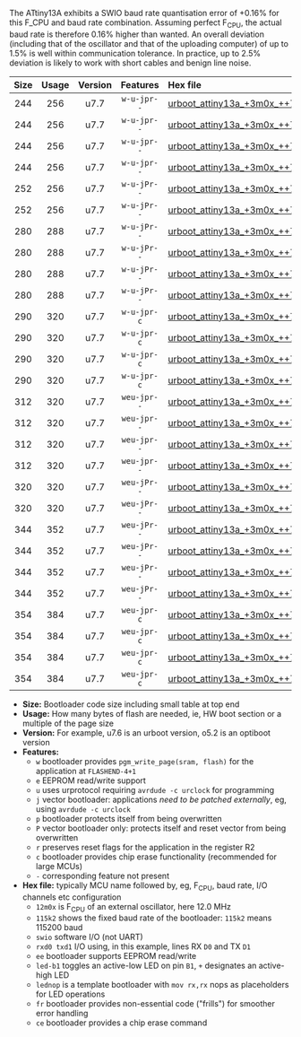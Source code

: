 The ATtiny13A exhibits a SWIO baud rate quantisation error of +0.16% for this F_CPU and baud rate combination. Assuming perfect F<sub>CPU</sub>, the actual baud rate is therefore 0.16% higher than wanted. An overall deviation (including that of the oscillator and that of the uploading computer) of up to 1.5% is well within communication tolerance. In practice, up to 2.5% deviation is likely to work with short cables and benign line noise.

|Size|Usage|Version|Features|Hex file|
|:-:|:-:|:-:|:-:|:--|
|244|256|u7.7|`w-u-jpr--`|[urboot_attiny13a_+3m0x_++76k8_swio_rxb0_txb1_led+b2.hex](https://raw.githubusercontent.com/stefanrueger/urboot.hex/main/mcus/attiny13a/external_oscillator/fcpu_+3m0x/br_++76k8/urboot_attiny13a_+3m0x_++76k8_swio_rxb0_txb1_led+b2.hex)|
|244|256|u7.7|`w-u-jpr--`|[urboot_attiny13a_+3m0x_++76k8_swio_rxb0_txb1_lednop.hex](https://raw.githubusercontent.com/stefanrueger/urboot.hex/main/mcus/attiny13a/external_oscillator/fcpu_+3m0x/br_++76k8/urboot_attiny13a_+3m0x_++76k8_swio_rxb0_txb1_lednop.hex)|
|244|256|u7.7|`w-u-jpr--`|[urboot_attiny13a_+3m0x_++76k8_swio_rxb1_txb0_led+b2.hex](https://raw.githubusercontent.com/stefanrueger/urboot.hex/main/mcus/attiny13a/external_oscillator/fcpu_+3m0x/br_++76k8/urboot_attiny13a_+3m0x_++76k8_swio_rxb1_txb0_led+b2.hex)|
|244|256|u7.7|`w-u-jpr--`|[urboot_attiny13a_+3m0x_++76k8_swio_rxb1_txb0_lednop.hex](https://raw.githubusercontent.com/stefanrueger/urboot.hex/main/mcus/attiny13a/external_oscillator/fcpu_+3m0x/br_++76k8/urboot_attiny13a_+3m0x_++76k8_swio_rxb1_txb0_lednop.hex)|
|252|256|u7.7|`w-u-jPr--`|[urboot_attiny13a_+3m0x_++76k8_swio_rxb0_txb1.hex](https://raw.githubusercontent.com/stefanrueger/urboot.hex/main/mcus/attiny13a/external_oscillator/fcpu_+3m0x/br_++76k8/urboot_attiny13a_+3m0x_++76k8_swio_rxb0_txb1.hex)|
|252|256|u7.7|`w-u-jPr--`|[urboot_attiny13a_+3m0x_++76k8_swio_rxb1_txb0.hex](https://raw.githubusercontent.com/stefanrueger/urboot.hex/main/mcus/attiny13a/external_oscillator/fcpu_+3m0x/br_++76k8/urboot_attiny13a_+3m0x_++76k8_swio_rxb1_txb0.hex)|
|280|288|u7.7|`w-u-jPr--`|[urboot_attiny13a_+3m0x_++76k8_swio_rxb0_txb1_led+b2_fr.hex](https://raw.githubusercontent.com/stefanrueger/urboot.hex/main/mcus/attiny13a/external_oscillator/fcpu_+3m0x/br_++76k8/urboot_attiny13a_+3m0x_++76k8_swio_rxb0_txb1_led+b2_fr.hex)|
|280|288|u7.7|`w-u-jPr--`|[urboot_attiny13a_+3m0x_++76k8_swio_rxb0_txb1_lednop_fr.hex](https://raw.githubusercontent.com/stefanrueger/urboot.hex/main/mcus/attiny13a/external_oscillator/fcpu_+3m0x/br_++76k8/urboot_attiny13a_+3m0x_++76k8_swio_rxb0_txb1_lednop_fr.hex)|
|280|288|u7.7|`w-u-jPr--`|[urboot_attiny13a_+3m0x_++76k8_swio_rxb1_txb0_led+b2_fr.hex](https://raw.githubusercontent.com/stefanrueger/urboot.hex/main/mcus/attiny13a/external_oscillator/fcpu_+3m0x/br_++76k8/urboot_attiny13a_+3m0x_++76k8_swio_rxb1_txb0_led+b2_fr.hex)|
|280|288|u7.7|`w-u-jPr--`|[urboot_attiny13a_+3m0x_++76k8_swio_rxb1_txb0_lednop_fr.hex](https://raw.githubusercontent.com/stefanrueger/urboot.hex/main/mcus/attiny13a/external_oscillator/fcpu_+3m0x/br_++76k8/urboot_attiny13a_+3m0x_++76k8_swio_rxb1_txb0_lednop_fr.hex)|
|290|320|u7.7|`w-u-jpr-c`|[urboot_attiny13a_+3m0x_++76k8_swio_rxb0_txb1_led+b2_fr_ce.hex](https://raw.githubusercontent.com/stefanrueger/urboot.hex/main/mcus/attiny13a/external_oscillator/fcpu_+3m0x/br_++76k8/urboot_attiny13a_+3m0x_++76k8_swio_rxb0_txb1_led+b2_fr_ce.hex)|
|290|320|u7.7|`w-u-jpr-c`|[urboot_attiny13a_+3m0x_++76k8_swio_rxb0_txb1_lednop_fr_ce.hex](https://raw.githubusercontent.com/stefanrueger/urboot.hex/main/mcus/attiny13a/external_oscillator/fcpu_+3m0x/br_++76k8/urboot_attiny13a_+3m0x_++76k8_swio_rxb0_txb1_lednop_fr_ce.hex)|
|290|320|u7.7|`w-u-jpr-c`|[urboot_attiny13a_+3m0x_++76k8_swio_rxb1_txb0_led+b2_fr_ce.hex](https://raw.githubusercontent.com/stefanrueger/urboot.hex/main/mcus/attiny13a/external_oscillator/fcpu_+3m0x/br_++76k8/urboot_attiny13a_+3m0x_++76k8_swio_rxb1_txb0_led+b2_fr_ce.hex)|
|290|320|u7.7|`w-u-jpr-c`|[urboot_attiny13a_+3m0x_++76k8_swio_rxb1_txb0_lednop_fr_ce.hex](https://raw.githubusercontent.com/stefanrueger/urboot.hex/main/mcus/attiny13a/external_oscillator/fcpu_+3m0x/br_++76k8/urboot_attiny13a_+3m0x_++76k8_swio_rxb1_txb0_lednop_fr_ce.hex)|
|312|320|u7.7|`weu-jpr--`|[urboot_attiny13a_+3m0x_++76k8_swio_rxb0_txb1_ee_led+b2.hex](https://raw.githubusercontent.com/stefanrueger/urboot.hex/main/mcus/attiny13a/external_oscillator/fcpu_+3m0x/br_++76k8/urboot_attiny13a_+3m0x_++76k8_swio_rxb0_txb1_ee_led+b2.hex)|
|312|320|u7.7|`weu-jpr--`|[urboot_attiny13a_+3m0x_++76k8_swio_rxb0_txb1_ee_lednop.hex](https://raw.githubusercontent.com/stefanrueger/urboot.hex/main/mcus/attiny13a/external_oscillator/fcpu_+3m0x/br_++76k8/urboot_attiny13a_+3m0x_++76k8_swio_rxb0_txb1_ee_lednop.hex)|
|312|320|u7.7|`weu-jpr--`|[urboot_attiny13a_+3m0x_++76k8_swio_rxb1_txb0_ee_led+b2.hex](https://raw.githubusercontent.com/stefanrueger/urboot.hex/main/mcus/attiny13a/external_oscillator/fcpu_+3m0x/br_++76k8/urboot_attiny13a_+3m0x_++76k8_swio_rxb1_txb0_ee_led+b2.hex)|
|312|320|u7.7|`weu-jpr--`|[urboot_attiny13a_+3m0x_++76k8_swio_rxb1_txb0_ee_lednop.hex](https://raw.githubusercontent.com/stefanrueger/urboot.hex/main/mcus/attiny13a/external_oscillator/fcpu_+3m0x/br_++76k8/urboot_attiny13a_+3m0x_++76k8_swio_rxb1_txb0_ee_lednop.hex)|
|320|320|u7.7|`weu-jPr--`|[urboot_attiny13a_+3m0x_++76k8_swio_rxb0_txb1_ee.hex](https://raw.githubusercontent.com/stefanrueger/urboot.hex/main/mcus/attiny13a/external_oscillator/fcpu_+3m0x/br_++76k8/urboot_attiny13a_+3m0x_++76k8_swio_rxb0_txb1_ee.hex)|
|320|320|u7.7|`weu-jPr--`|[urboot_attiny13a_+3m0x_++76k8_swio_rxb1_txb0_ee.hex](https://raw.githubusercontent.com/stefanrueger/urboot.hex/main/mcus/attiny13a/external_oscillator/fcpu_+3m0x/br_++76k8/urboot_attiny13a_+3m0x_++76k8_swio_rxb1_txb0_ee.hex)|
|344|352|u7.7|`weu-jPr--`|[urboot_attiny13a_+3m0x_++76k8_swio_rxb0_txb1_ee_led+b2_fr.hex](https://raw.githubusercontent.com/stefanrueger/urboot.hex/main/mcus/attiny13a/external_oscillator/fcpu_+3m0x/br_++76k8/urboot_attiny13a_+3m0x_++76k8_swio_rxb0_txb1_ee_led+b2_fr.hex)|
|344|352|u7.7|`weu-jPr--`|[urboot_attiny13a_+3m0x_++76k8_swio_rxb0_txb1_ee_lednop_fr.hex](https://raw.githubusercontent.com/stefanrueger/urboot.hex/main/mcus/attiny13a/external_oscillator/fcpu_+3m0x/br_++76k8/urboot_attiny13a_+3m0x_++76k8_swio_rxb0_txb1_ee_lednop_fr.hex)|
|344|352|u7.7|`weu-jPr--`|[urboot_attiny13a_+3m0x_++76k8_swio_rxb1_txb0_ee_led+b2_fr.hex](https://raw.githubusercontent.com/stefanrueger/urboot.hex/main/mcus/attiny13a/external_oscillator/fcpu_+3m0x/br_++76k8/urboot_attiny13a_+3m0x_++76k8_swio_rxb1_txb0_ee_led+b2_fr.hex)|
|344|352|u7.7|`weu-jPr--`|[urboot_attiny13a_+3m0x_++76k8_swio_rxb1_txb0_ee_lednop_fr.hex](https://raw.githubusercontent.com/stefanrueger/urboot.hex/main/mcus/attiny13a/external_oscillator/fcpu_+3m0x/br_++76k8/urboot_attiny13a_+3m0x_++76k8_swio_rxb1_txb0_ee_lednop_fr.hex)|
|354|384|u7.7|`weu-jpr-c`|[urboot_attiny13a_+3m0x_++76k8_swio_rxb0_txb1_ee_led+b2_fr_ce.hex](https://raw.githubusercontent.com/stefanrueger/urboot.hex/main/mcus/attiny13a/external_oscillator/fcpu_+3m0x/br_++76k8/urboot_attiny13a_+3m0x_++76k8_swio_rxb0_txb1_ee_led+b2_fr_ce.hex)|
|354|384|u7.7|`weu-jpr-c`|[urboot_attiny13a_+3m0x_++76k8_swio_rxb0_txb1_ee_lednop_fr_ce.hex](https://raw.githubusercontent.com/stefanrueger/urboot.hex/main/mcus/attiny13a/external_oscillator/fcpu_+3m0x/br_++76k8/urboot_attiny13a_+3m0x_++76k8_swio_rxb0_txb1_ee_lednop_fr_ce.hex)|
|354|384|u7.7|`weu-jpr-c`|[urboot_attiny13a_+3m0x_++76k8_swio_rxb1_txb0_ee_led+b2_fr_ce.hex](https://raw.githubusercontent.com/stefanrueger/urboot.hex/main/mcus/attiny13a/external_oscillator/fcpu_+3m0x/br_++76k8/urboot_attiny13a_+3m0x_++76k8_swio_rxb1_txb0_ee_led+b2_fr_ce.hex)|
|354|384|u7.7|`weu-jpr-c`|[urboot_attiny13a_+3m0x_++76k8_swio_rxb1_txb0_ee_lednop_fr_ce.hex](https://raw.githubusercontent.com/stefanrueger/urboot.hex/main/mcus/attiny13a/external_oscillator/fcpu_+3m0x/br_++76k8/urboot_attiny13a_+3m0x_++76k8_swio_rxb1_txb0_ee_lednop_fr_ce.hex)|

- **Size:** Bootloader code size including small table at top end
- **Usage:** How many bytes of flash are needed, ie, HW boot section or a multiple of the page size
- **Version:** For example, u7.6 is an urboot version, o5.2 is an optiboot version
- **Features:**
  + `w` bootloader provides `pgm_write_page(sram, flash)` for the application at `FLASHEND-4+1`
  + `e` EEPROM read/write support
  + `u` uses urprotocol requiring `avrdude -c urclock` for programming
  + `j` vector bootloader: applications *need to be patched externally*, eg, using `avrdude -c urclock`
  + `p` bootloader protects itself from being overwritten
  + `P` vector bootloader only: protects itself and reset vector from being overwritten
  + `r` preserves reset flags for the application in the register R2
  + `c` bootloader provides chip erase functionality (recommended for large MCUs)
  + `-` corresponding feature not present
- **Hex file:** typically MCU name followed by, eg, F<sub>CPU</sub>, baud rate, I/O channels etc configuration
  + `12m0x` is F<sub>CPU</sub> of an external oscillator, here 12.0 MHz
  + `115k2` shows the fixed baud rate of the bootloader: `115k2` means 115200 baud
  + `swio` software I/O (not UART)
  + `rxd0 txd1` I/O using, in this example, lines RX `D0` and TX `D1`
  + `ee` bootloader supports EEPROM read/write
  + `led-b1` toggles an active-low LED on pin `B1`, `+` designates an active-high LED
  + `lednop` is a template bootloader with `mov rx,rx` nops as placeholders for LED operations
  + `fr` bootloader provides non-essential code ("frills") for smoother error handling
  + `ce` bootloader provides a chip erase command
